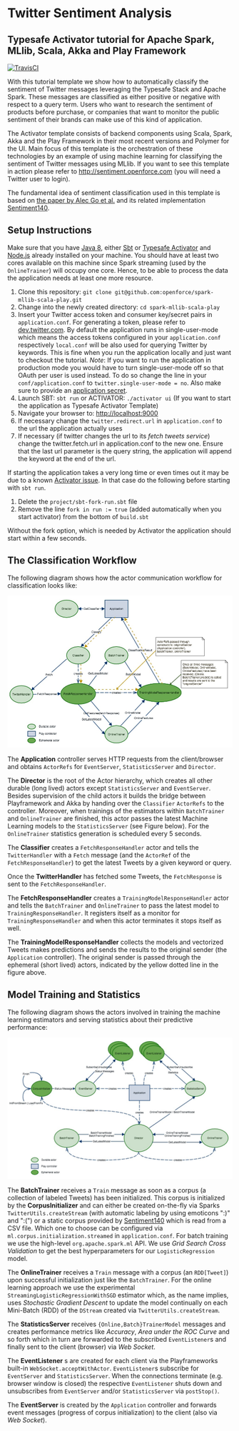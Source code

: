 # Twitter Sentiment Analysis 

## Typesafe Activator tutorial for Apache Spark, MLlib, Scala, Akka and Play Framework

[![TravisCI](https://travis-ci.org/openforce/spark-mllib-scala-play.svg?branch=master)](https://travis-ci.org/openforce/spark-mllib-scala-play/)

With this tutorial template we show how to automatically classify the sentiment of Twitter messages leveraging the Typesafe Stack and Apache Spark. These messages are classified as either positive or negative with respect to a query term. Users who want to research the sentiment of products before purchase, or companies that want to monitor the public sentiment of their brands can make use of this kind of application. 

The Activator template consists of backend components using Scala, Spark, Akka and the Play Framework in their most recent versions and Polymer for the UI. Main focus of this template is the orchestration of these technologies by an example of using machine learning for classifying the sentiment of Twitter messages using MLlib. If you want to see this template in action please refer to http://sentiment.openforce.com (you will need a Twitter user to login).

The fundamental idea of sentiment classification used in this template is based on [the paper by Alec Go et al.](http://cs.stanford.edu/people/alecmgo/papers/TwitterDistantSupervision09.pdf ) and its related implementation [Sentiment140](http://www.sentiment140.com/).

## Setup Instructions

Make sure that you have [Java 8](http://www.oracle.com/technetwork/java/javase/downloads/jdk8-downloads-2133151.html), either [Sbt](http://www.scala-sbt.org/) or [Typesafe Activator](http://www.typesafe.com/community/core-tools/activator-and-sbt) and [Node.js](https://nodejs.org) already installed on your machine. You should have at least two cores available on this machine since Spark streaming (used by the `OnlineTrainer`) will occupy one core. Hence, to be able to process the data the application needs at least one more resource.

1. Clone this repository: `git clone git@github.com:openforce/spark-mllib-scala-play.git`
1. Change into the newly created directory: `cd spark-mllib-scala-play`
1. Insert your Twitter access token and consumer key/secret pairs in `application.conf`. For generating a token, please refer to [dev.twitter.com](https://dev.twitter.com/oauth/overview/application-owner-access-tokens).  By default the application runs in single-user-mode which means the access tokens configured in your `application.conf` respectively `local.conf` will be also used for querying Twitter by keywords. This is fine when you run the application locally and just want to checkout the tutorial. _Note_: If you want to run the application in production mode you would have to turn single-user-mode off so that OAuth per user is used instead. To do so change the line in your ```conf/application.conf``` to ```twitter.single-user-mode = no```. Also make sure to provide an [application secret](https://www.playframework.com/documentation/2.4.x/Production#The-application-secret).
1. Launch SBT: `sbt run` or ACTIVATOR: `./activator ui` (If you want to start the application as Typesafe Activator Template)
1. Navigate your browser to: <http://localhost:9000>
1. If necessary change the `twitter.redirect.url` in `application.conf` to the url the application actually uses
1. If necessary (if twitter changes the url to its *fetch tweets service*) change the twitter.fetch.url in application.conf to the new one. Ensure that the last url parameter is the query string, the application will append the keyword at the end of the url.

If starting the application takes a very long time or even times out it may be due to a known [Activator issue](https://github.com/typesafehub/activator/issues/1036).
In that case do the following before starting with `sbt run`.

1. Delete the `project/sbt-fork-run.sbt` file
1. Remove the line `fork in run := true` (added automatically when you start activator) from the bottom of `build.sbt`

Without the fork option, which is needed by Activator the application should start within a few seconds.


## The Classification Workflow

The following diagram shows how the actor communication workflow for classification looks like:

![The Classification Workflow](tutorial/images/actors.jpg "The Classification Workflow")

The __Application__ controller serves HTTP requests from the client/browser and obtains `ActorRefs` for `EventServer`, `StatisticsServer` and `Director`.

The __Director__ is the root of the Actor hierarchy, which creates all other durable (long lived) actors except `StatisticsServer` and `EventServer`. Besides supervision of the child actors it builds the bridge between Playframework and Akka by handing over the `Classifier` `ActorRefs` to the controller. Moreover, when trainings of the estimators within `BatchTrainer` and `OnlineTrainer` are finished, this actor passes the latest Machine Learning models to the `StatisticsServer` (see Figure below). For the `OnlineTrainer` statistics generation is scheduled every 5 seconds.


The __Classifier__ creates a `FetchResponseHandler` actor and tells the `TwitterHandler` with a `Fetch` message (and the `ActorRef` of the `FetchResponseHandler`) to get the latest Tweets by a given keyword or query.

Once the __TwitterHandler__ has fetched some Tweets, the `FetchResponse` is sent to the `FetchResponseHandler`.

The __FetchResponseHandler__ creates a `TrainingModelResponseHandler` actor and tells the `BatchTrainer` and `OnlineTrainer` to pass the latest model to `TrainingResponseHandler`. It registers itself as a monitor for `TrainingResponseHandler` and when this actor terminates it stops itself as well.

The __TrainingModelResponseHandler__ collects the models and vectorized Tweets makes predictions and sends the results to the original sender (the `Application` controller). The original sender is passed through the ephemeral (short lived) actors, indicated by the yellow dotted line in the figure above.

## Model Training and Statistics

The following diagram shows the actors involved in training the machine learning estimators and serving statistics about their predictive performance:

![Model Training and Statistics](tutorial/images/actors2.jpg "Model Training and Statistics")

The __BatchTrainer__ receives a `Train` message as soon as a corpus (a collection of labeled Tweets) has been initialized. This corpus is initialized by the __CorpusInitializer__ and can either be created on-the-fly via Sparks `TwitterUtils.createStream` (with automatic labeling by using emoticons ":)" and ":(") or a static corpus provided by [Sentiment140](http://www.sentiment140.com/) which is read from a CSV file. Which one to choose can be configured via `ml.corpus.initialization.streamed` in `application.conf`. For batch training we use the high-level `org.apache.spark.ml` API. We use _Grid Search Cross Validation_ to get the best hyperparameters for our `LogisticRegression` model.

The __OnlineTrainer__ receives a `Train` message with a corpus (an `RDD[Tweet]`) upon successful initialization just like the `BatchTrainer`. For the online learning approach we use the experimental `StreamingLogisticRegressionWithSGD` estimator which, as the name implies, uses _Stochastic Gradient Descent_ to update the model continually on each Mini-Batch (RDD) of the `DStream` created via `TwitterUtils.createStream`.

The __StatisticsServer__ receives `{Online,Batch}TrainerModel` messages and creates performance metrics like _Accuracy_, _Area under the ROC Curve_ and so forth which in turn are forwarded to the subscribed `EventListener`s and finally sent to the client (browser) via _Web Socket_.

The __EventListener__ s are created for each client via the Playframeworks built-in `WebSocket.acceptWithActor`. `EventListener`s subscribe for `EventServer` and `StatisticsServer`. When the connections terminate (e.g. browser window is closed) the respective `EventListener` shuts down and unsubscribes from `EventServer` and/or `StatisticsServer` via `postStop()`.

The __EventServer__ is created by the `Application` controller and forwards event messages (progress of corpus initialization) to the client (also via _Web Socket_).
